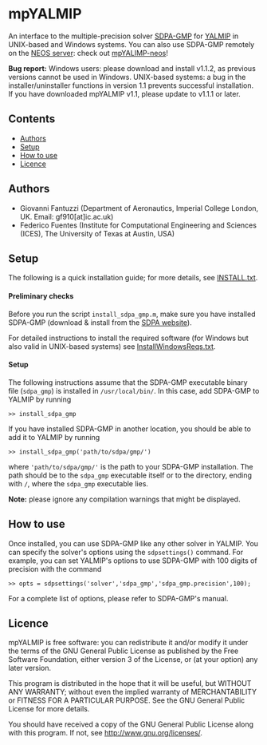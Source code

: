 # mpYALMIP

An interface to the multiple-precision solver [SDPA-GMP](http://sdpa.sourceforge.net/download.html) 
for [YALMIP](http://users.isy.liu.se/johanl/yalmip/) in UNIX-based and Windows systems. You can also use SDPA-GMP remotely on the [NEOS server](https://neos-server.org/neos/): check out [mpYALIMP-neos](https://github.com/htadashi/mpYALMIP-neos)!

**Bug report:** Windows users: please download and install v1.1.2, as previous versions cannot be used in Windows. UNIX-based systems: a bug in the installer/uninstaller functions in version 1.1 prevents successful installation. If you have downloaded mpYALMIP v1.1, please update to v1.1.1 or later. 

## Contents
- [Authors](#Authors)
- [Setup](#Setup)
- [How to use](#Use)
- [Licence](#Licence)

## Authors<a name="Authors"></a>
- Giovanni Fantuzzi (Department of Aeronautics, Imperial College London, UK. Email: gf910[at]ic.ac.uk)
- Federico Fuentes (Institute for Computational Engineering and Sciences (ICES), The University of Texas at Austin, USA)

## Setup<a name="Setup"></a>

The following is a quick installation guide; for more details, see [INSTALL.txt](https://github.com/giofantuzzi/mpYALMIP/blob/master/INSTALL.txt).

#### Preliminary checks

Before you run the script `install_sdpa_gmp.m`, make sure you have installed SDPA-GMP (download & install from the [SDPA website](http://sdpa.sourceforge.net/download.html)).

For detailed instructions to install the required software (for Windows but also valid in UNIX-based systems) see [InstallWindowsReqs.txt](https://github.com/giofantuzzi/mpYALMIP/blob/master/InstallWindowsReqs.txt).


#### Setup

The following instructions assume that the SDPA-GMP executable binary file 
(`sdpa_gmp`) is installed in `/usr/local/bin/`. 
In this case, add SDPA-GMP to YALMIP by running

    >> install_sdpa_gmp 

If you have installed SDPA-GMP in another location, you should be able to add it
to YALMIP by running

    >> install_sdpa_gmp('path/to/sdpa/gmp/')

where `'path/to/sdpa/gmp/'` is the path to your SDPA-GMP installation. The path should be to the `sdpa_gmp` executable itself or to the
directory, ending with `/`, where the `sdpa_gmp` executable lies.

**Note:** please ignore any compilation warnings that might be displayed.

## How to use<a name="Use"></a>

Once installed, you can use SDPA-GMP like any other solver in YALMIP. You can specify the solver's options using the 
`sdpsettings()` command. For example, you can set YALMIP's options to use SDPA-GMP with 100 digits of precision with the command

    >> opts = sdpsettings('solver','sdpa_gmp','sdpa_gmp.precision',100);

For a complete list of options, please refer to SDPA-GMP's manual.


## Licence<a name="Licence"></a>
mpYALMIP is free software: you can redistribute it and/or modify
it under the terms of the GNU General Public License as published by
the Free Software Foundation, either version 3 of the License, or
(at your option) any later version.
 
This program is distributed in the hope that it will be useful,
but WITHOUT ANY WARRANTY; without even the implied warranty of
MERCHANTABILITY or FITNESS FOR A PARTICULAR PURPOSE.  See the
GNU General Public License for more details.
 
You should have received a copy of the GNU General Public License
along with this program.  If not, see <http://www.gnu.org/licenses/>.

